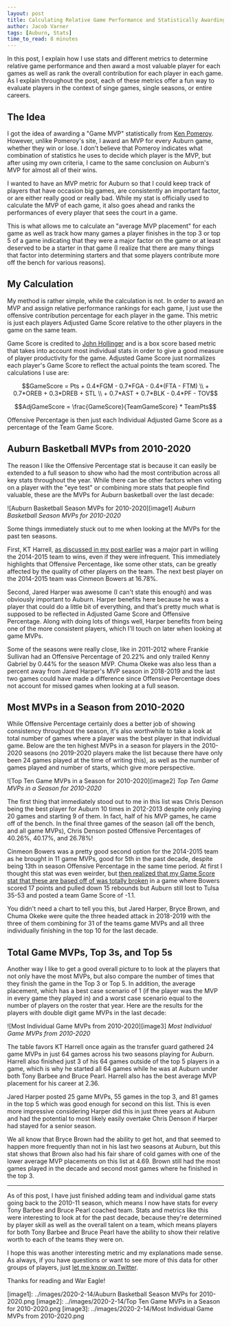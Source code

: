 ```yaml
---
layout: post
title: Calculating Relative Game Performance and Statistically Awarding MVPs
author: Jacob Varner
tags: [Auburn, Stats]
time_to_read: 8 minutes
---
```


In this post, I explain how I use stats and different metrics to determine
relative game performance and then award a most valuable player for each games
as well as rank the overall contribution for each player in each game. As I
explain throughout the post, each of these metrics offer a fun way to evaluate
players in the context of singe games, single seasons, or entire careers.

## The Idea

I got the idea of awarding a "Game MVP" statistically from
[Ken Pomeroy](https://www.kenpom.com/). However, unlike Pomeroy's site, I award
an MVP for every Auburn game, whether they win or lose. I don't believe that
Pomeroy indicates what combination of statistics he uses to decide which player
is the MVP, but after using my own criteria, I came to the same conclusion on
Auburn's MVP for almost all of their wins.

I wanted to have an MVP metric for Auburn so that I could keep track of players
that have occasion big games, are consistently an important factor, or are
either really good or really bad. While my stat is officially used to calculate
the MVP of each game, it also goes ahead and ranks the performances of every
player that sees the court in a game.

This is what allows me to calculate an "average MVP placement" for each game as
well as track how many games a player finishes in the top 3 or top 5 of a game
indicating that they were a major factor on the game or at least deserved to be
a starter in that game (I realize that there are many things that factor into
determining starters and that some players contribute more off the bench for
various reasons).

## My Calculation

My method is rather simple, while the calculation is not. In order to award an
MVP and assign relative performance rankings for each game, I just use the
offensive contribution percentage for each player in the game. This metric is
just each players Adjusted Game Score relative to the other players in the game
on the same team.

Game Score is credited to
[John Hollinger](https://theathletic.com/author/john-hollinger/) and is a box
score based metric that takes into account most individual stats in order to
give a good measure of player productivity for the game. Adjusted Game Score
just normalizes each player's Game Score to reflect the actual points the team
scored. The calculations I use are:

$$GameScore = Pts + 0.4*FGM - 0.7*FGA - 0.4*(FTA - FTM) \\ + 0.7*OREB + 0.3*DREB + STL \\ + 0.7*AST + 0.7*BLK - 0.4*PF - TOV$$

$$AdjGameScore = \frac{GameScore}{TeamGameScore} * TeamPts$$

Offensive Percentage is then just each Individual Adjusted Game Score as a
percentage of the Team Game Score.

## Auburn Basketball MVPs from 2010-2020

The reason I like the Offensive Percentage stat is because it can easily be
extended to a full season to show who had the most contribution across all key
stats throughout the year. While there can be other factors when voting on a
player with the "eye test" or combining more stats that people find valuable,
these are the MVPs for Auburn basketball over the last decade:

![Auburn Basketball Season MVPs for 2010-2020][image1] _Auburn Basketball Season
MVPs for 2010-2020_

Some things immediately stuck out to me when looking at the MVPs for the past
ten seasons.

First, KT Harrell,
[as discussed in my post earlier](https://hoops.jacobvarner.com/breaking-down-individual-win-loss-records-for-auburn-basketball-in-the-bruce-pearl-era/)
was a major part in willing the 2014-2015 team to wins, even if they were
infrequent. This immediately highlights that Offensive Percentage, like some
other stats, can be greatly affected by the quality of other players on the
team. The next best player on the 2014-2015 team was Cinmeon Bowers at 16.78%.

Second, Jared Harper was awesome (I can't state this enough) and was obviously
important to Auburn. Harper benefits here because he was a player that could do
a little bit of everything, and that's pretty much what is supposed to be
reflected in Adjusted Game Score and Offensive Percentage. Along with doing lots
of things well, Harper benefits from being one of the more consistent players,
which I'll touch on later when looking at game MVPs.

Some of the seasons were really close, like in 2011-2012 where Frankie Sullivan
had an Offensive Percentage of 20.22% and only trailed Kenny Gabriel by 0.44%
for the season MVP. Chuma Okeke was also less than a percent away from Jared
Harper's MVP season in 2018-2019 and the last two games could have made a
difference since Offensive Percentage does not account for missed games when
looking at a full season.

## Most MVPs in a Season from 2010-2020

While Offensive Percentage certainly does a better job of showing consistency
throughout the season, it's also worthwhile to take a look at total number of
games where a player was the best player in that individual game. Below are the
ten highest MVPs in a season for players in the 2010-2020 seasons (no 2019-2020
players make the list because there have only been 24 games played at the time
of writing this), as well as the number of games played and number of starts,
which give more perspective.

![Top Ten Game MVPs in a Season for 2010-2020][image2] _Top Ten Game MVPs in a
Season for 2010-2020_

The first thing that immediately stood out to me in this list was Chris Denson
being the best player for Auburn 10 times in 2012-2013 despite only playing 20
games and starting 9 of them. In fact, half of his MVP games, he came off of the
bench. In the final three games of the season (all off the bench, and all game
MVPs), Chris Denson posted Offensive Percentages of 40.26%, 40.17%, and 26.78%!

Cinmeon Bowers was a pretty good second option for the 2014-2015 team as he
brought in 11 game MVPs, good for 5th in the past decade, despite being 13th in
season Offensive Percentage in the same time period. At first I thought this
stat was even weirder, but
[then realized that my Game Score stat that these are based off of was totally broken](https://twitter.com/jacobvarner/status/1228167920812838914?s=20)
in a game where Bowers scored 17 points and pulled down 15 rebounds but Auburn
still lost to Tulsa 35-53 and posted a team Game Score of -1.1.

You didn't need a chart to tell you this, but Jared Harper, Bryce Brown, and
Chuma Okeke were quite the three headed attack in 2018-2019 with the three of
them combining for 31 of the teams game MVPs and all three individually
finishing in the top 10 for the last decade.

## Total Game MVPs, Top 3s, and Top 5s

Another way I like to get a good overall picture to to look at the players that
not only have the most MVPs, but also compare the number of times that they
finish the game in the Top 3 or Top 5. In addition, the average placement, which
has a best case scenario of 1 (if the player was the MVP in every game they
played in) and a worst case scenario equal to the number of players on the
roster that year. Here are the results for the players with double digit game
MVPs in the last decade:

![Most Individual Game MVPs from 2010-2020][image3] _Most Individual Game MVPs
from 2010-2020_

The table favors KT Harrell once again as the transfer guard gathered 24 game
MVPs in just 64 games across his two seasons playing for Auburn. Harrell also
finished just 3 of his 64 games outside of the top 5 players in a game, which is
why he started all 64 games while he was at Auburn under both Tony Barbee and
Bruce Pearl. Harrell also has the best average MVP placement for his career at
2.36.

Jared Harper posted 25 game MVPs, 55 games in the top 3, and 81 games in the top
5 which was good enough for second on this list. This is even more impressive
considering Harper did this in just three years at Auburn and had the potential
to most likely easily overtake Chris Denson if Harper had stayed for a senior
season.

We all know that Bryce Brown had the ability to get hot, and that seemed to
happen more frequently than not in his last two seasons at Auburn, but this stat
shows that Brown also had his fair share of cold games with one of the lower
average MVP placements on this list at 4.69. Brown still had the most games
played in the decade and second most games where he finished in the top 3.

---

As of this post, I have just finished adding team and individual game stats
going back to the 2010-11 season, which means I now have stats for every Tony
Barbee and Bruce Pearl coached team. Stats and metrics like this were
interesting to look at for the past decade, because they're determined by player
skill as well as the overall talent on a team, which means players for both Tony
Barbee and Bruce Pearl have the ability to show their relative worth to each of
the teams they were on.

I hope this was another interesting metric and my explanations made sense. As
always, if you have questions or want to see more of this data for other groups
of players, just [let me know on Twitter](https://wwww.twitter.com/jacobvarner).

Thanks for reading and War Eagle!

[image1]: ../images/2020-2-14/Auburn Basketball Season MVPs for 2010-2020.png
[image2]: ../images/2020-2-14/Top Ten Game MVPs in a Season for 2010-2020.png
[image3]: ../images/2020-2-14/Most Individual Game MVPs from 2010-2020.png
